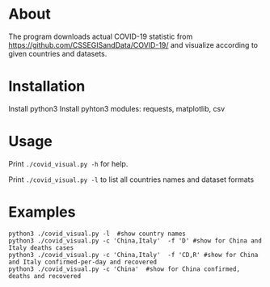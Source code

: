 
About
======
The program downloads actual COVID-19 statistic from https://github.com/CSSEGISandData/COVID-19/ and visualize according to
given countries and datasets.


Installation
=============
Install python3
Install pyhton3 modules: requests, matplotlib, csv

Usage
=====
Print `./covid_visual.py -h` for help.

Print `./covid_visual.py -l` to list all countries names and dataset formats

Examples
========
    python3 ./covid_visual.py -l  #show country names
    python3 ./covid_visual.py -c 'China,Italy'  -f 'D' #show for China and Italy deaths cases
    python3 ./covid_visual.py -c 'China,Italy'  -f 'CD,R' #show for China and Italy confirmed-per-day and recovered
    python3 ./covid_visual.py -c 'China'  #show for China confirmed, deaths and recovered

